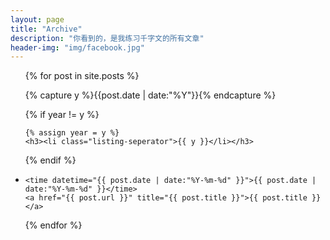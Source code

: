 ```yaml
---
layout: page
title: "Archive"
description: "你看到的，是我练习千字文的所有文章"
header-img: "img/facebook.jpg"
---
```


<ul class="listing">

{% for post in site.posts %}

  {% capture y %}{{post.date | date:"%Y"}}{% endcapture %}

  {% if year != y %}

    {% assign year = y %}
    <h3><li class="listing-seperator">{{ y }}</li></h3>

  {% endif %}

  <li class="listing-item">

    <time datetime="{{ post.date | date:"%Y-%m-%d" }}">{{ post.date | date:"%Y-%m-%d" }}</time>
    <a href="{{ post.url }}" title="{{ post.title }}">{{ post.title }}</a>

  </li>

{% endfor %}

</ul>
